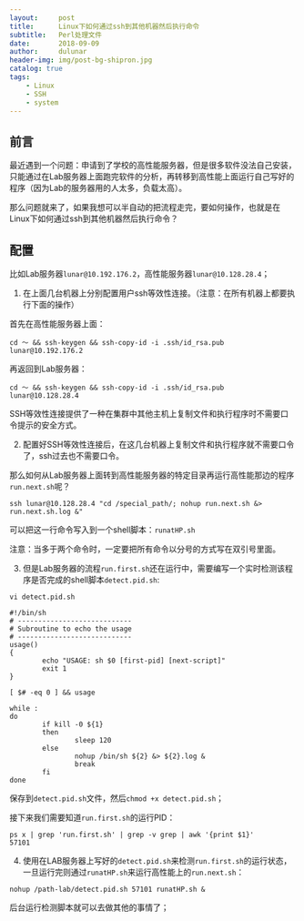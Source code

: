 ```yaml
---
layout:     post
title:      Linux下如何通过ssh到其他机器然后执行命令
subtitle:   Perl处理文件
date:       2018-09-09
author:     dulunar
header-img: img/post-bg-shipron.jpg
catalog: true
tags:
    - Linux
    - SSH
    - system
---
```




## 前言
最近遇到一个问题：申请到了学校的高性能服务器，但是很多软件没法自己安装，只能通过在Lab服务器上面跑完软件的分析，再转移到高性能上面运行自己写好的程序（因为Lab的服务器用的人太多，负载太高）。

那么问题就来了，如果我想可以半自动的把流程走完，要如何操作，也就是在Linux下如何通过ssh到其他机器然后执行命令？

## 配置
比如Lab服务器`lunar@10.192.176.2`，高性能服务器`lunar@10.128.28.4`；

1. 在上面几台机器上分别配置用户ssh等效性连接。（注意：在所有机器上都要执行下面的操作）

首先在高性能服务器上面：

```shell
cd ～ && ssh-keygen && ssh-copy-id -i .ssh/id_rsa.pub lunar@10.192.176.2
```

再返回到Lab服务器：

```shell
cd ～ && ssh-keygen && ssh-copy-id -i .ssh/id_rsa.pub lunar@10.128.28.4
```

SSH等效性连接提供了一种在集群中其他主机上复制文件和执行程序时不需要口令提示的安全方式。

2. 配置好SSH等效性连接后，在这几台机器上复制文件和执行程序就不需要口令了，ssh过去也不需要口令。

那么如何从Lab服务器上面转到高性能服务器的特定目录再运行高性能那边的程序`run.next.sh`呢？

```shell
ssh lunar@10.128.28.4 "cd /special_path/; nohup run.next.sh &> run.next.sh.log &"
```

可以把这一行命令写入到一个shell脚本：`runatHP.sh`

注意：当多于两个命令时，一定要把所有命令以分号的方式写在双引号里面。

3. 但是Lab服务器的流程`run.first.sh`还在运行中，需要编写一个实时检测该程序是否完成的shell脚本`detect.pid.sh`:

```shell
vi detect.pid.sh

#!/bin/sh
# ----------------------------
# Subroutine to echo the usage
# ----------------------------
usage()
{
        echo "USAGE: sh $0 [first-pid] [next-script]"
        exit 1
}

[ $# -eq 0 ] && usage

while :
do
        if kill -0 ${1}
        then
                sleep 120
        else
                nohup /bin/sh ${2} &> ${2}.log &
                break
        fi
done
```

保存到`detect.pid.sh`文件，然后`chmod +x detect.pid.sh`；

接下来我们需要知道`run.first.sh`的运行PID：

```shell
ps x | grep 'run.first.sh' | grep -v grep | awk '{print $1}'
57101
```

4. 使用在LAB服务器上写好的`detect.pid.sh`来检测`run.first.sh`的运行状态，一旦运行完则通过`runatHP.sh`来运行高性能上的`run.next.sh`：

```shell
nohup /path-lab/detect.pid.sh 57101 runatHP.sh &
```

后台运行检测脚本就可以去做其他的事情了；